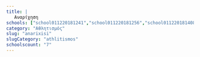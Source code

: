 ```yaml
---
title: |
   Αναρίχηση
schools: ["school011220181241","school011220181256","school011220181408","school011220181353","school011220181422","school011220181339","school011220181324"]
category: "Αθλητισμός"
slug: "anarixisi"
slugCategory: "athlitismos"
schoolscount: "7"
---
```


